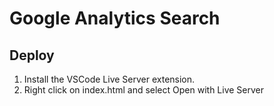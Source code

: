 # Google Analytics Search

## Deploy

1. Install the VSCode Live Server extension.
1. Right click on index.html and select Open with Live Server
